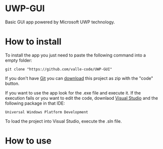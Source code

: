 # UWP-GUI
Basic GUI app powered by Microsoft UWP technology.
# How to install 
To install the app you just need to paste the following command into a empty folder:
```
git clone "https://github.com/valle-code/UWP-GUI"
```
If you don't have <a href = "https://git-scm.com/">Git</a> you can <a href = "https://github.com/valle-code/UWP-GUI">download</a> this project as zip with the "code" button.

If you want to use the app look for the .exe file and execute it. If the execution fails or you want to edit the code, downlaod <a href="https://visualstudio.microsoft.com/es/">Visual Studio</a> and the following package in that IDE:
```
Universal Windows Platform Development
```
To load the project into Visual Studio, execute the .sln file.

# How to use 



